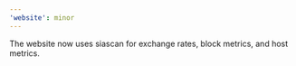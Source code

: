 ```yaml
---
'website': minor
---
```


The website now uses siascan for exchange rates, block metrics, and host metrics.
